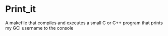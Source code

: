 # Print_it
A makefile that compiles and executes a small C or C++ program that prints my GCI username to the console
